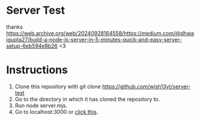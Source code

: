 # Server Test
thanks https://web.archive.org/web/20240928164558/https://medium.com/@dhwajgupta27/build-a-node-js-server-in-5-minutes-quick-and-easy-server-setup-6eb594e8b26 <3
# Instructions
1. Clone this repository with git clone https://github.com/wish13yt/server-test
2. Go to the directory in which it has cloned the repository to.
3. Run node server.mjs.
4. Go to localhost:3000 or [click this](http://localhost:3000).
